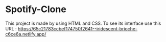 # Spotify-Clone
This project is made by using HTML and CSS.
To see its interface use this URL : https://65c21783ccbef174750f2641--iridescent-brioche-c6ce6a.netlify.app/
